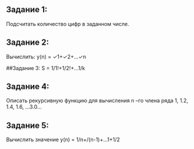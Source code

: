 ## Задание 1:
Подсчитать количество цифр в заданном числе.

## Задание 2:
Вычислить:  y(n) = ✓1+✓2+...✓n

##Задание 3:
S = 1/1!+1/2!+...1/k

## Задание 4:
Описать рекурсивную функцию для вычисления n –го члена ряда 1, 1.2, 1.4, 1.6, …3.0…

## Задание 5:
Вычислить значение y(n)  = 1/n+/(n-1)+...1+1/2
